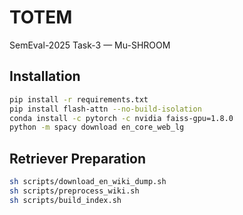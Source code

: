 # TOTEM
SemEval-2025 Task-3 — Mu-SHROOM

## Installation
```bash
pip install -r requirements.txt
pip install flash-attn --no-build-isolation
conda install -c pytorch -c nvidia faiss-gpu=1.8.0
python -m spacy download en_core_web_lg
```

## Retriever Preparation
```bash
sh scripts/download_en_wiki_dump.sh
sh scripts/preprocess_wiki.sh
sh scripts/build_index.sh
```